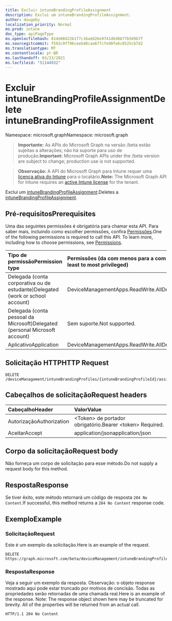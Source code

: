 ```yaml
---
title: Excluir intuneBrandingProfileAssignment
description: Exclui um intuneBrandingProfileAssignment.
author: dougeby
localization_priority: Normal
ms.prod: intune
doc_type: apiPageType
ms.openlocfilehash: 81de08d22b1f7c16add26e9741d6d8677b589b7f
ms.sourcegitcommit: f592c9ff96ceeb40caa67fcfe90fe6c8525cb7d2
ms.translationtype: MT
ms.contentlocale: pt-BR
ms.lasthandoff: 03/23/2021
ms.locfileid: "51144932"
---
```

# <a name="delete-intunebrandingprofileassignment"></a><span data-ttu-id="8d712-103">Excluir intuneBrandingProfileAssignment</span><span class="sxs-lookup"><span data-stu-id="8d712-103">Delete intuneBrandingProfileAssignment</span></span>

<span data-ttu-id="8d712-104">Namespace: microsoft.graph</span><span class="sxs-lookup"><span data-stu-id="8d712-104">Namespace: microsoft.graph</span></span>

> <span data-ttu-id="8d712-105">**Importante:** As APIs do Microsoft Graph na versão /beta estão sujeitas a alterações; não há suporte para uso de produção.</span><span class="sxs-lookup"><span data-stu-id="8d712-105">**Important:** Microsoft Graph APIs under the /beta version are subject to change; production use is not supported.</span></span>

> <span data-ttu-id="8d712-106">**Observação:** A API do Microsoft Graph para Intune requer uma [licença ativa do Intune](https://go.microsoft.com/fwlink/?linkid=839381) para o locatário.</span><span class="sxs-lookup"><span data-stu-id="8d712-106">**Note:** The Microsoft Graph API for Intune requires an [active Intune license](https://go.microsoft.com/fwlink/?linkid=839381) for the tenant.</span></span>

<span data-ttu-id="8d712-107">Exclui um [intuneBrandingProfileAssignment](../resources/intune-wip-intunebrandingprofileassignment.md).</span><span class="sxs-lookup"><span data-stu-id="8d712-107">Deletes a [intuneBrandingProfileAssignment](../resources/intune-wip-intunebrandingprofileassignment.md).</span></span>

## <a name="prerequisites"></a><span data-ttu-id="8d712-108">Pré-requisitos</span><span class="sxs-lookup"><span data-stu-id="8d712-108">Prerequisites</span></span>
<span data-ttu-id="8d712-p101">Uma das seguintes permissões é obrigatória para chamar esta API. Para saber mais, incluindo como escolher permissões, confira [Permissões](/graph/permissions-reference).</span><span class="sxs-lookup"><span data-stu-id="8d712-p101">One of the following permissions is required to call this API. To learn more, including how to choose permissions, see [Permissions](/graph/permissions-reference).</span></span>

|<span data-ttu-id="8d712-111">Tipo de permissão</span><span class="sxs-lookup"><span data-stu-id="8d712-111">Permission type</span></span>|<span data-ttu-id="8d712-112">Permissões (da com menos para a com mais privilégios)</span><span class="sxs-lookup"><span data-stu-id="8d712-112">Permissions (from least to most privileged)</span></span>|
|:---|:---|
|<span data-ttu-id="8d712-113">Delegada (conta corporativa ou de estudante)</span><span class="sxs-lookup"><span data-stu-id="8d712-113">Delegated (work or school account)</span></span>|<span data-ttu-id="8d712-114">DeviceManagementApps.ReadWrite.All</span><span class="sxs-lookup"><span data-stu-id="8d712-114">DeviceManagementApps.ReadWrite.All</span></span>|
|<span data-ttu-id="8d712-115">Delegada (conta pessoal da Microsoft)</span><span class="sxs-lookup"><span data-stu-id="8d712-115">Delegated (personal Microsoft account)</span></span>|<span data-ttu-id="8d712-116">Sem suporte.</span><span class="sxs-lookup"><span data-stu-id="8d712-116">Not supported.</span></span>|
|<span data-ttu-id="8d712-117">Aplicativo</span><span class="sxs-lookup"><span data-stu-id="8d712-117">Application</span></span>|<span data-ttu-id="8d712-118">DeviceManagementApps.ReadWrite.All</span><span class="sxs-lookup"><span data-stu-id="8d712-118">DeviceManagementApps.ReadWrite.All</span></span>|

## <a name="http-request"></a><span data-ttu-id="8d712-119">Solicitação HTTP</span><span class="sxs-lookup"><span data-stu-id="8d712-119">HTTP Request</span></span>
<!-- {
  "blockType": "ignored"
}
-->
``` http
DELETE /deviceManagement/intuneBrandingProfiles/{intuneBrandingProfileId}/assignments/{intuneBrandingProfileAssignmentId}
```

## <a name="request-headers"></a><span data-ttu-id="8d712-120">Cabeçalhos de solicitação</span><span class="sxs-lookup"><span data-stu-id="8d712-120">Request headers</span></span>
|<span data-ttu-id="8d712-121">Cabeçalho</span><span class="sxs-lookup"><span data-stu-id="8d712-121">Header</span></span>|<span data-ttu-id="8d712-122">Valor</span><span class="sxs-lookup"><span data-stu-id="8d712-122">Value</span></span>|
|:---|:---|
|<span data-ttu-id="8d712-123">Autorização</span><span class="sxs-lookup"><span data-stu-id="8d712-123">Authorization</span></span>|<span data-ttu-id="8d712-124">&lt;Token&gt; de portador obrigatório.</span><span class="sxs-lookup"><span data-stu-id="8d712-124">Bearer &lt;token&gt; Required.</span></span>|
|<span data-ttu-id="8d712-125">Aceitar</span><span class="sxs-lookup"><span data-stu-id="8d712-125">Accept</span></span>|<span data-ttu-id="8d712-126">application/json</span><span class="sxs-lookup"><span data-stu-id="8d712-126">application/json</span></span>|

## <a name="request-body"></a><span data-ttu-id="8d712-127">Corpo da solicitação</span><span class="sxs-lookup"><span data-stu-id="8d712-127">Request body</span></span>
<span data-ttu-id="8d712-128">Não forneça um corpo de solicitação para esse método.</span><span class="sxs-lookup"><span data-stu-id="8d712-128">Do not supply a request body for this method.</span></span>

## <a name="response"></a><span data-ttu-id="8d712-129">Resposta</span><span class="sxs-lookup"><span data-stu-id="8d712-129">Response</span></span>
<span data-ttu-id="8d712-130">Se tiver êxito, este método retornará um código de resposta `204 No Content`.</span><span class="sxs-lookup"><span data-stu-id="8d712-130">If successful, this method returns a `204 No Content` response code.</span></span>

## <a name="example"></a><span data-ttu-id="8d712-131">Exemplo</span><span class="sxs-lookup"><span data-stu-id="8d712-131">Example</span></span>

### <a name="request"></a><span data-ttu-id="8d712-132">Solicitação</span><span class="sxs-lookup"><span data-stu-id="8d712-132">Request</span></span>
<span data-ttu-id="8d712-133">Este é um exemplo da solicitação.</span><span class="sxs-lookup"><span data-stu-id="8d712-133">Here is an example of the request.</span></span>
``` http
DELETE https://graph.microsoft.com/beta/deviceManagement/intuneBrandingProfiles/{intuneBrandingProfileId}/assignments/{intuneBrandingProfileAssignmentId}
```

### <a name="response"></a><span data-ttu-id="8d712-134">Resposta</span><span class="sxs-lookup"><span data-stu-id="8d712-134">Response</span></span>
<span data-ttu-id="8d712-p102">Veja a seguir um exemplo da resposta. Observação: o objeto response mostrado aqui pode estar truncado por motivos de concisão. Todas as propriedades serão retornadas de uma chamada real.</span><span class="sxs-lookup"><span data-stu-id="8d712-p102">Here is an example of the response. Note: The response object shown here may be truncated for brevity. All of the properties will be returned from an actual call.</span></span>
``` http
HTTP/1.1 204 No Content
```




